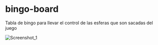 # bingo-board

Tabla de bingo para llevar el control de las esferas que son sacadas del juego

![Screenshot_1](https://user-images.githubusercontent.com/55358669/78588290-f6425a00-7803-11ea-972f-70727ed4092a.png)
